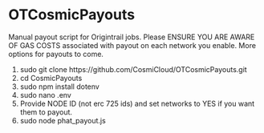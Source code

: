 # OTCosmicPayouts
Manual payout script for Origintrail jobs. Please ENSURE YOU ARE AWARE OF GAS COSTS associated with payout on each network you enable. More options for payouts to come.
<ol>
<li>sudo git clone https://github.com/CosmiCloud/OTCosmicPayouts.git</li>
<li>cd CosmicPayouts</li>
<li>sudo npm install dotenv</li>
<li>sudo nano .env</li>
<li>Provide NODE ID (not erc 725 ids) and set networks to YES if you want them to payout.</li>
<li>sudo node phat_payout.js</li>
</ol>
